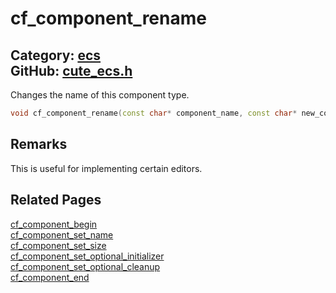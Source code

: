 [//]: # (This file is automatically generated by Cute Framework's docs parser.)
[//]: # (Do not edit this file by hand!)
[//]: # (See: https://github.com/RandyGaul/cute_framework/blob/master/samples/docs_parser.cpp)
[](../header.md ':include')

# cf_component_rename

Category: [ecs](/api_reference?id=ecs)  
GitHub: [cute_ecs.h](https://github.com/RandyGaul/cute_framework/blob/master/include/cute_ecs.h)  
---

Changes the name of this component type.

```cpp
void cf_component_rename(const char* component_name, const char* new_component_name);
```

## Remarks

This is useful for implementing certain editors.

## Related Pages

[cf_component_begin](/ecs/cf_component_begin.md)  
[cf_component_set_name](/ecs/cf_component_set_name.md)  
[cf_component_set_size](/ecs/cf_component_set_size.md)  
[cf_component_set_optional_initializer](/ecs/cf_component_set_optional_initializer.md)  
[cf_component_set_optional_cleanup](/ecs/cf_component_set_optional_cleanup.md)  
[cf_component_end](/ecs/cf_component_end.md)  
